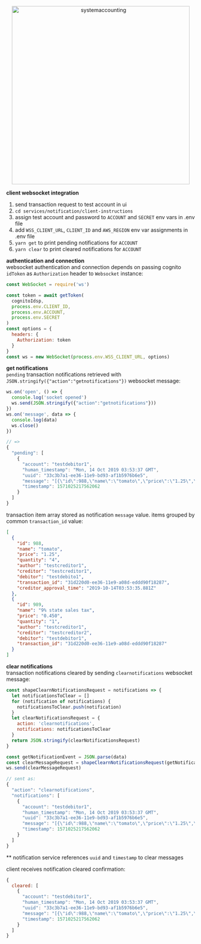 <p align="center">
  <a href="http://www.systemaccounting.org/math_identity" target="_blank"><img width="475" alt="systemaccounting" src="https://user-images.githubusercontent.com/12200465/37568924-06f05d08-2a99-11e8-8891-60f373b33421.png"></a>
</p>

**client websocket integration**  
1. send transaction request to test account in ui
1. `cd services/notification/client-instructions`
1. assign test account and password to `ACCOUNT` and `SECRET` env vars in .env file
1. add `WSS_CLIENT_URL`, `CLIENT_ID` and `AWS_REGION` env var assignments in .env file
1. `yarn get` to print pending notifications for `ACCOUNT`
1. `yarn clear` to print cleared notifications for `ACCOUNT`

**authentication and connection**  
websocket authentication and connection depends on passing cognito `idToken` as `Authorization` header to `Websocket` instance:

```js
const WebSocket = require('ws')

const token = await getToken(
  cognitoIdsp,
  process.env.CLIENT_ID,
  process.env.ACCOUNT,
  process.env.SECRET
)
const options = {
  headers: {
    Authorization: token
  }
}
const ws = new WebSocket(process.env.WSS_CLIENT_URL, options)
```

**get notifications**  
`pending` transaction notifications retrieved with `JSON.stringify({"action":"getnotifications"})` websocket message:

```js
ws.on('open', () => {
  console.log('socket opened')
  ws.send(JSON.stringify({"action":"getnotifications"}))
})
ws.on('message', data => {
  console.log(data)
  ws.close()
})

// =>
{
  "pending": [
    {
      "account": "testdebitor1",
      "human_timestamp": "Mon, 14 Oct 2019 03:53:37 GMT",
      "uuid": "33c3b7a1-ee36-11e9-bd93-af1b5976b6e5",
      "message": "[{\"id\":988,\"name\":\"tomato\",\"price\":\"1.25\",\"quantity\":\"4\",\"author\":\"testcreditor1\",\"creditor\":\"testcreditor1\",\"debitor\":\"testdebito1\",\"transaction_id\":\"31d220d0-ee36-11e9-a08d-eddd90f18287\",\"creditor_approval_time\":\"2019-10-14T03:53:35.881Z\"},{\"id\":989,\"name\":\"9% state sales tax\",\"price\":\"0.450\",\"quantity\":\"1\",\"author\":\"testcreditor1\",\"creditor\":\"testcreditor2\",\"debitor\":\"testdebitor1\",\"transaction_id\":\"31d220d0-ee36-11e9-a08d-eddd90f18287\"}]",
      "timestamp": 1571025217562062
    }
  ]
}
```

transaction item array stored as notification `message` value. items grouped by common `transaction_id` value:
```json
[
  {
    "id": 988,
    "name": "tomato",
    "price": "1.25",
    "quantity": "4",
    "author": "testcreditor1",
    "creditor": "testcreditor1",
    "debitor": "testdebito1",
    "transaction_id": "31d220d0-ee36-11e9-a08d-eddd90f18287",
    "creditor_approval_time": "2019-10-14T03:53:35.881Z"
  },
  {
    "id": 989,
    "name": "9% state sales tax",
    "price": "0.450",
    "quantity": "1",
    "author": "testcreditor1",
    "creditor": "testcreditor2",
    "debitor": "testdebitor1",
    "transaction_id": "31d220d0-ee36-11e9-a08d-eddd90f18287"
  }
]
```

**clear notifications**  
transaction notifications cleared by sending `clearnotifications` websocket message:
```js
const shapeClearnNotificationsRequest = notifications => {
  let notificationsToClear = []
  for (notification of notifications) {
    notificationsToClear.push(notification)
  }
  let clearNotificationsRequest = {
    action: 'clearnotifications',
    notifications: notificationsToClear
  }
  return JSON.stringify(clearNotificationsRequest)
}

const getNotificationEvent = JSON.parse(data)
const clearMessageRequest = shapeClearnNotificationsRequest(getNotificationEvent.pending)
ws.send(clearMessageRequest)

// sent as:
{
  "action": "clearnotifications",
  "notifications": [
    {
      "account": "testdebitor1",
      "human_timestamp": "Mon, 14 Oct 2019 03:53:37 GMT",
      "uuid": "33c3b7a1-ee36-11e9-bd93-af1b5976b6e5",
      "message": "[{\"id\":988,\"name\":\"tomato\",\"price\":\"1.25\",\"quantity\":\"4\",\"author\":\"testcreditor1\",\"creditor\":\"testcreditor1\",\"debitor\":\"testdebito1\",\"transaction_id\":\"31d220d0-ee36-11e9-a08d-eddd90f18287\",\"creditor_approval_time\":\"2019-10-14T03:53:35.881Z\"},{\"id\":989,\"name\":\"9% state sales tax\",\"price\":\"0.450\",\"quantity\":\"1\",\"author\":\"testcreditor1\",\"creditor\":\"testcreditor2\",\"debitor\":\"testdebitor1\",\"transaction_id\":\"31d220d0-ee36-11e9-a08d-eddd90f18287\"}]",
      "timestamp": 1571025217562062
    }
  ]
}
```

** notification service references `uuid` and `timestamp` to clear messages

client receives notification cleared confirmation:
```js
{
  cleared: [
    {
      "account": "testdebitor1",
      "human_timestamp": "Mon, 14 Oct 2019 03:53:37 GMT",
      "uuid": "33c3b7a1-ee36-11e9-bd93-af1b5976b6e5",
      "message": "[{\"id\":988,\"name\":\"tomato\",\"price\":\"1.25\",\"quantity\":\"4\",\"author\":\"testcreditor1\",\"creditor\":\"testcreditor1\",\"debitor\":\"testdebito1\",\"transaction_id\":\"31d220d0-ee36-11e9-a08d-eddd90f18287\",\"creditor_approval_time\":\"2019-10-14T03:53:35.881Z\"},{\"id\":989,\"name\":\"9% state sales tax\",\"price\":\"0.450\",\"quantity\":\"1\",\"author\":\"testcreditor1\",\"creditor\":\"testcreditor2\",\"debitor\":\"testdebitor1\",\"transaction_id\":\"31d220d0-ee36-11e9-a08d-eddd90f18287\"}]",
      "timestamp": 1571025217562062
    }
  ]
}
```